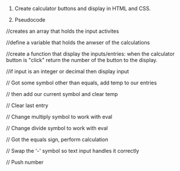 1. Create calculator buttons and display in HTML and CSS.

2. Pseudocode

//creates an array that holds the input activites

//define a variable that holds the anwser of the calculations

//create a function that display the inputs/entries: when the calculator button is "click" return the number of the button to the display.

//if input is an integer or decimal then display input

// Got some symbol other than equals, add temp to our entries

// then add our current symbol and clear temp

// Clear last entry

// Change multiply symbol to work with eval

// Change divide symbol to work with eval

// Got the equals sign, perform calculation

// Swap the '-' symbol so text input handles it correctly

// Push number


